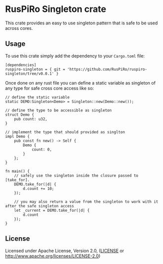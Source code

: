 # RusPiRo Singleton crate
This crate provides an easy to use singleton pattern that is safe to be used across cores.

## Usage

To use this crate simply add the dependency to your ``Cargo.toml`` file:
```
[dependencies]
ruspiro-singleton = { git = 'https://github.com/RusPiRo/ruspiro-singleton/tree/v0.0.1' }
```

Once done on any rust file you can define a static variable as singleton of any type for safe cross core access like so:
```
// define the static variable
static DEMO:Singleton<Demo> = Singleton::new(Demo::new());

// define the type to be accessible as singleton
struct Demo {
    pub count: u32,
}

// implement the type that should provided as singlton
impl Demo {
    pub const fn new() -> Self {
        Demo {
            count: 0,
        }
    };
}

fn main() {
    // safely use the singleton inside the closure passed to [take_for].
    DEMO.take_for(|d| {
        d.count += 10;
    });

    // you may also return a value from the singleton to work with it after the safe singleton access
    let _current = DEMO.take_for(|d| {
        d.count
    });
}
```

## License
Licensed under Apache License, Version 2.0, ([LICENSE](LICENSE) or http://www.apache.org/licenses/LICENSE-2.0)